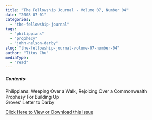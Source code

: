 ```yaml
---
title: "The Fellowship Journal - Volume 07, Number 04"
date: "2008-07-01"
categories: 
  - "the-fellowship-journal"
tags: 
  - "philippians"
  - "prophecy"
  - "john-nelson-darby"
slug: "the-fellowship-journal-volume-07-number-04"
author: "Titus Chu"
mediaType: 
  - "read"
---
```


##### Contents

Philippians: Weeping Over a Walk, Rejoicing Over a Commonwealth  
Prophesy For Building Up  
Groves’ Letter to Darby

[Click Here to View or Download this Issue](/wp-content/uploads/fj-2008-07-vol-07-num-04.pdf)
